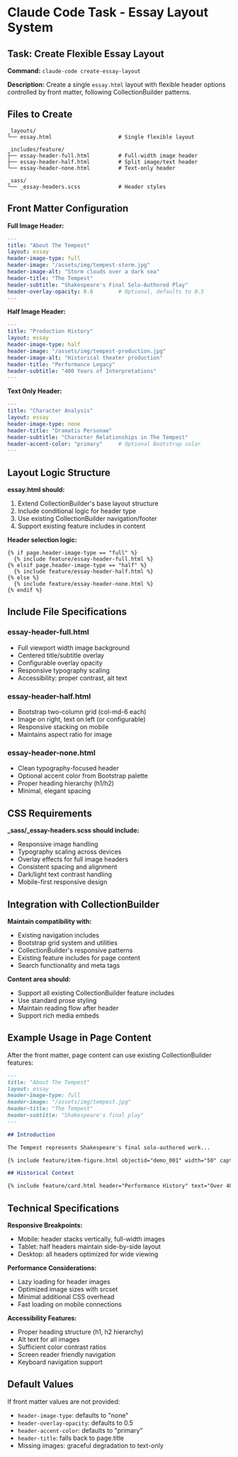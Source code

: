 # Claude Code Task - Essay Layout System

## Task: Create Flexible Essay Layout

**Command:** `claude-code create-essay-layout`

**Description:** Create a single `essay.html` layout with flexible header options controlled by front matter, following CollectionBuilder patterns.

## Files to Create

```
_layouts/
└── essay.html                     # Single flexible layout

_includes/feature/
├── essay-header-full.html         # Full-width image header
├── essay-header-half.html         # Split image/text header  
└── essay-header-none.html         # Text-only header

_sass/
└── _essay-headers.scss            # Header styles
```

## Front Matter Configuration

**Full Image Header:**
```yaml
---
title: "About The Tempest"
layout: essay
header-image-type: full
header-image: "/assets/img/tempest-storm.jpg"
header-image-alt: "Storm clouds over a dark sea"
header-title: "The Tempest" 
header-subtitle: "Shakespeare's Final Solo-Authored Play"
header-overlay-opacity: 0.6        # Optional, defaults to 0.5
---
```

**Half Image Header:**
```yaml
---
title: "Production History"
layout: essay
header-image-type: half
header-image: "/assets/img/tempest-production.jpg"
header-image-alt: "Historical theater production"
header-title: "Performance Legacy"
header-subtitle: "400 Years of Interpretations"
---
```

**Text Only Header:**
```yaml
---
title: "Character Analysis"
layout: essay
header-image-type: none
header-title: "Dramatis Personae"
header-subtitle: "Character Relationships in The Tempest"
header-accent-color: "primary"     # Optional Bootstrap color
---
```

## Layout Logic Structure

**essay.html should:**
1. Extend CollectionBuilder's base layout structure
2. Include conditional logic for header type
3. Use existing CollectionBuilder navigation/footer
4. Support existing feature includes in content

**Header selection logic:**
```liquid
{% if page.header-image-type == "full" %}
  {% include feature/essay-header-full.html %}
{% elsif page.header-image-type == "half" %}
  {% include feature/essay-header-half.html %}
{% else %}
  {% include feature/essay-header-none.html %}
{% endif %}
```

## Include File Specifications

### essay-header-full.html
- Full viewport width image background
- Centered title/subtitle overlay
- Configurable overlay opacity
- Responsive typography scaling
- Accessibility: proper contrast, alt text

### essay-header-half.html  
- Bootstrap two-column grid (col-md-6 each)
- Image on right, text on left (or configurable)
- Responsive stacking on mobile
- Maintains aspect ratio for image

### essay-header-none.html
- Clean typography-focused header
- Optional accent color from Bootstrap palette
- Proper heading hierarchy (h1/h2)
- Minimal, elegant spacing

## CSS Requirements

**_sass/_essay-headers.scss should include:**
- Responsive image handling
- Typography scaling across devices
- Overlay effects for full image headers
- Consistent spacing and alignment
- Dark/light text contrast handling
- Mobile-first responsive design

## Integration with CollectionBuilder

**Maintain compatibility with:**
- Existing navigation includes
- Bootstrap grid system and utilities
- CollectionBuilder's responsive patterns
- Existing feature includes for page content
- Search functionality and meta tags

**Content area should:**
- Support all existing CollectionBuilder feature includes
- Use standard prose styling
- Maintain reading flow after header
- Support rich media embeds

## Example Usage in Page Content

After the front matter, page content can use existing CollectionBuilder features:

```markdown
---
title: "About The Tempest"
layout: essay
header-image-type: full
header-image: "/assets/img/tempest.jpg"
header-title: "The Tempest"
header-subtitle: "Shakespeare's final play"
---

## Introduction

The Tempest represents Shakespeare's final solo-authored work...

{% include feature/item-figure.html objectid="demo_001" width="50" caption="First Folio title page" %}

## Historical Context

{% include feature/card.html header="Performance History" text="Over 400 years of adaptations..." %}

```

## Technical Specifications

**Responsive Breakpoints:**
- Mobile: header stacks vertically, full-width images
- Tablet: half headers maintain side-by-side layout
- Desktop: all headers optimized for wide viewing

**Performance Considerations:**
- Lazy loading for header images
- Optimized image sizes with srcset
- Minimal additional CSS overhead
- Fast loading on mobile connections

**Accessibility Features:**
- Proper heading structure (h1, h2 hierarchy)
- Alt text for all images
- Sufficient color contrast ratios
- Screen reader friendly navigation
- Keyboard navigation support

## Default Values

If front matter values are not provided:
- `header-image-type`: defaults to "none"
- `header-overlay-opacity`: defaults to 0.5
- `header-accent-color`: defaults to "primary"
- `header-title`: falls back to page.title
- Missing images: graceful degradation to text-only

